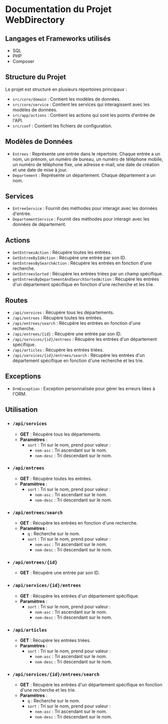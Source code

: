 # Documentation du Projet WebDirectory

## Langages et Frameworks utilisés

- SQL
- PHP
- Composer

## Structure du Projet

Le projet est structuré en plusieurs répertoires principaux :

- `src/core/domain` : Contient les modèles de données.
- `src/core/service` : Contient les services qui interagissent avec les modèles de données.
- `src/app/actions` : Contient les actions qui sont les points d'entrée de l'API.
- `src/conf` : Contient les fichiers de configuration.

## Modèles de Données

- `Entrees` : Représente une entrée dans le répertoire. Chaque entrée a un nom, un prénom, un numéro de bureau, un numéro de téléphone mobile, un numéro de téléphone fixe, une adresse e-mail, une date de création et une date de mise à jour.
- `Departement` : Représente un département. Chaque département a un nom.

## Services

- `EntreeService` : Fournit des méthodes pour interagir avec les données d'entrée.
- `DepartementService` : Fournit des méthodes pour interagir avec les données de département.

## Actions

- `GetEntreesAction` : Récupère toutes les entrées.
- `GetEntreeByIdAction` : Récupère une entrée par son ID.
- `GetEntreesBySearchAction` : Récupère les entrées en fonction d'une recherche.
- `GetEntreesSorted` : Récupère les entrées triées par un champ spécifique.
- `getEntreesByDepartementAndSearchSortedAction` : Récupère les entrées d'un département spécifique en fonction d'une recherche et les trie.

## Routes

- `/api/services` : Récupère tous les départements.
- `/api/entrees` : Récupère toutes les entrées.
- `/api/entrees/search` : Récupère les entrées en fonction d'une recherche.
- `/api/entrees/{id}` : Récupère une entrée par son ID.
- `/api/services/{id}/entrees` : Récupère les entrées d'un département spécifique.
- `/api/articles` : Récupère les entrées triées.
- `/api/services/{id}/entrees/search` : Récupère les entrées d'un département spécifique en fonction d'une recherche et les trie.

## Exceptions

- `OrmException` : Exception personnalisée pour gérer les erreurs liées à l'ORM.

## Utilisation

- ### `/api/services`

  - **GET** : Récupère tous les départements.
  - **Paramètres** :
    - `sort` : Tri sur le nom, prend pour valeur :
      - `nom-asc` : Tri ascendant sur le nom.
      - `nom-desc` : Tri descendant sur le nom.

- ### `/api/entrees`

  - **GET** : Récupère toutes les entrées.
  - **Paramètres** :
    - `sort` : Tri sur le nom, prend pour valeur :
      - `nom-asc` : Tri ascendant sur le nom.
      - `nom-desc` : Tri descendant sur le nom.

- ### `/api/entrees/search`

  - **GET** : Récupère les entrées en fonction d'une recherche.
  - **Paramètres** :
    - `q` : Recherche sur le nom.
    - `sort` : Tri sur le nom, prend pour valeur :
      - `nom-asc` : Tri ascendant sur le nom.
      - `nom-desc` : Tri descendant sur le nom.

- ### `/api/entrees/{id}`

  - **GET** : Récupère une entrée par son ID.

- ### `/api/services/{id}/entrees`

    - **GET** : Récupère les entrées d'un département spécifique.
    - **Paramètres** :
        - `sort` : Tri sur le nom, prend pour valeur :
          - `nom-asc` : Tri ascendant sur le nom.
          - `nom-desc` : Tri descendant sur le nom.

- ### `/api/articles`

  - **GET** : Récupère les entrées triées.
  - **Paramètres** :
    - `sort` : Tri sur le nom, prend pour valeur :
      - `nom-asc` : Tri ascendant sur le nom.
      - `nom-desc` : Tri descendant sur le nom.

- ### `/api/services/{id}/entrees/search`

    - **GET** : Récupère les entrées d'un département spécifique en fonction d'une recherche et les trie.
    - **Paramètres** :
        - `q` : Recherche sur le nom.
        - `sort` : Tri sur le nom, prend pour valeur :
          - `nom-asc` : Tri ascendant sur le nom.
          - `nom-desc` : Tri descendant sur le nom.
